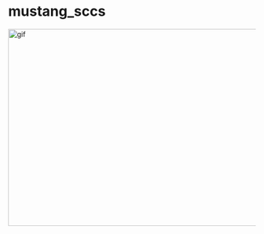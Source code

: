 # mustang_sccs



<p><img align="left" alt="gif" src="https://github.com/user-beti/mustang_sccs/blob/main/Document-Google-Chrome-2023-04-01-04-50-11.gif" width="700" height="400" /></p>
